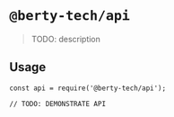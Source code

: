 # `@berty-tech/api`

> TODO: description

## Usage

```
const api = require('@berty-tech/api');

// TODO: DEMONSTRATE API
```
